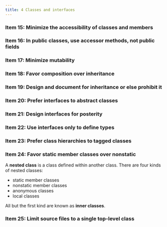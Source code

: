```yaml
---
title: 4 Classes and interfaces
---
```


### Item 15: Minimize the accessibility of classes and members
### Item 16: In public classes, use accessor methods, not public fields
### Item 17: Minimize mutability
### Item 18: Favor composition over inheritance
### Item 19: Design and document for inheritance or else prohibit it
### Item 20: Prefer interfaces to abstract classes
### Item 21: Design interfaces for posterity
### Item 22: Use interfaces only to define types
### Item 23: Prefer class hierarchies to tagged classes
### Item 24: Favor static member classes over nonstatic

A **nested class** is a class defined within another class. There are four kinds of nested classes:

* static member classes
* nonstatic member classes
* anonymous classes
* local classes

All but the first kind are known as **inner classes**.


### Item 25: Limit source files to a single top-level class